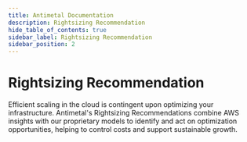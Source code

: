 ```yaml
---
title: Antimetal Documentation
description: Rightsizing Recommendation
hide_table_of_contents: true
sidebar_label: Rightsizing Recommendation
sidebar_position: 2
---
```


# Rightsizing Recommendation

Efficient scaling in the cloud is contingent upon optimizing your infrastructure. Antimetal's Rightsizing Recommendations combine AWS insights with our proprietary models to identify and act on optimization opportunities, helping to control costs and support sustainable growth.